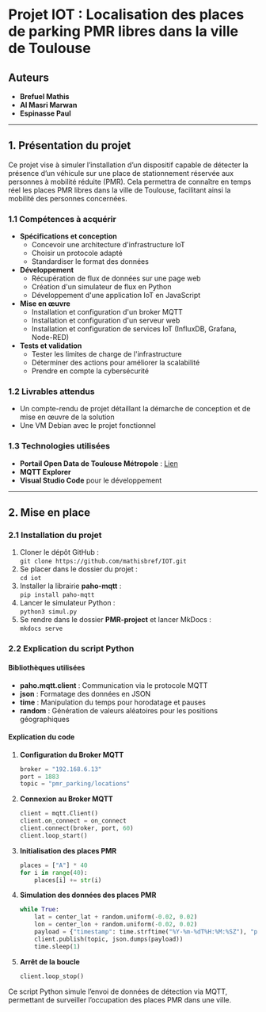 # Projet IOT : Localisation des places de parking PMR libres dans la ville de Toulouse

## Auteurs
- **Brefuel Mathis**
- **Al Masri Marwan**
- **Espinasse Paul**

---

## 1. Présentation du projet

Ce projet vise à simuler l’installation d’un dispositif capable de détecter la présence d’un véhicule sur une place de stationnement réservée aux personnes à mobilité réduite (PMR). Cela permettra de connaître en temps réel les places PMR libres dans la ville de Toulouse, facilitant ainsi la mobilité des personnes concernées.

### 1.1 Compétences à acquérir

- **Spécifications et conception**
    - Concevoir une architecture d'infrastructure IoT
    - Choisir un protocole adapté
    - Standardiser le format des données
- **Développement**
    - Récupération de flux de données sur une page web
    - Création d'un simulateur de flux en Python
    - Développement d'une application IoT en JavaScript
- **Mise en œuvre**
    - Installation et configuration d'un broker MQTT
    - Installation et configuration d'un serveur web
    - Installation et configuration de services IoT (InfluxDB, Grafana, Node-RED)
- **Tests et validation**
    - Tester les limites de charge de l'infrastructure
    - Déterminer des actions pour améliorer la scalabilité
    - Prendre en compte la cybersécurité

### 1.2 Livrables attendus

- Un compte-rendu de projet détaillant la démarche de conception et de mise en œuvre de la solution
- Une VM Debian avec le projet fonctionnel

### 1.3 Technologies utilisées

- **Portail Open Data de Toulouse Métropole** : [Lien](https://data.toulouse-metropole.fr/explore/?sort=modified)
- **MQTT Explorer**
- **Visual Studio Code** pour le développement

---

## 2. Mise en place

### 2.1 Installation du projet

1. Cloner le dépôt GitHub :  
   `git clone https://github.com/mathisbref/IOT.git`
2. Se placer dans le dossier du projet :  
   `cd iot`
3. Installer la librairie **paho-mqtt** :  
   `pip install paho-mqtt`
4. Lancer le simulateur Python :  
   `python3 simul.py`
5. Se rendre dans le dossier **PMR-project** et lancer MkDocs :  
   `mkdocs serve`

### 2.2 Explication du script Python

#### Bibliothèques utilisées
- **paho.mqtt.client** : Communication via le protocole MQTT
- **json** : Formatage des données en JSON
- **time** : Manipulation du temps pour horodatage et pauses
- **random** : Génération de valeurs aléatoires pour les positions géographiques

#### Explication du code

1. **Configuration du Broker MQTT**
    ```python
    broker = "192.168.6.13"
    port = 1883
    topic = "pmr_parking/locations"
    ```

2. **Connexion au Broker MQTT**
    ```python
    client = mqtt.Client()
    client.on_connect = on_connect
    client.connect(broker, port, 60)
    client.loop_start()
    ```

3. **Initialisation des places PMR**
    ```python
    places = ["A"] * 40
    for i in range(40):
        places[i] += str(i)
    ```

4. **Simulation des données des places PMR**
    ```python
    while True:
        lat = center_lat + random.uniform(-0.02, 0.02)
        lon = center_lon + random.uniform(-0.02, 0.02)
        payload = {"timestamp": time.strftime("%Y-%m-%dT%H:%M:%SZ"), "place_id": place, "latitude": lat, "longitude": lon}
        client.publish(topic, json.dumps(payload))
        time.sleep(1)
    ```

5. **Arrêt de la boucle**
    ```python
    client.loop_stop()
    ```

Ce script Python simule l’envoi de données de détection via MQTT, permettant de surveiller l’occupation des places PMR dans une ville.
